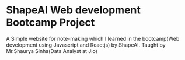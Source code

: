 # ShapeAI Web development Bootcamp Project
A Simple website for note-making which I learned in the bootcamp(Web development using Javascript and Reactjs) by ShapeAI.
Taught by Mr.Shaurya Sinha(Data Analyst at Jio)
